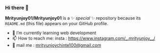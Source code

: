### Hi there 👋


**Mrityunjoy01/Mrityunjoy01** is a ✨ _special_ ✨ repository because its `README.md` (this file) appears on your GitHub profile.

- 🌱 I’m currently learning web development
- 📫 How to reach me: insta : https://www.instagram.com/_.mrityunjoy__/   
- 📧 mail me :  mrityunjoychinte100@gmail.com


